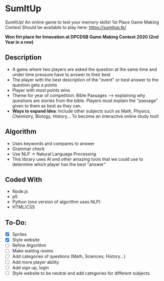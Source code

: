 # SumItUp
SumItUp! An online game to test your memory skills! 1st Place Game Making Contest
Should be available to play here: https://sumitup.tk/

**Won firt place for Innovation at DPCDSB Game Making Contest 2020 (2nd Year in a row)**

## Description
- A game where two players are asked the question at the same time and under time pressure have to answer to their best
- The player with the best description of the "event" or best answer to the question gets a points
- Player with most points wins
- Theme for year of competition: Bible Passages --> explaining why questions are stories from the bible. Players must explain the "passage" given to them as best as they can.
- **Ways to expand Idea**: Include other subjects such as Math, Physics, Chemistry, Biology, History... To become an interactive online study tool!

## Algorithm
- Uses keywords and compares to answer
- Grammar check
- Use NLP -> Natural Language Processing
- This library uses AI and other amazing tools that we could use to determine which player has the best "answer"

## Coded With
- Node.js
- p5 
- Python (one version of algorithm uses NLP)
- HTML/CSS

## To-Do:
- [x] Sprites
- [x] Style website
- [ ] Refine Algorithm
- [ ] Make waiting rooms
- [ ] Add categories of questions (Math, Sciences, History...)
- [ ] Add more player ability
- [ ] Add sign up, login
- [ ] Style website to be neutral and add categories for different subjects
